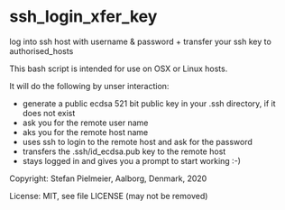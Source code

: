 # ssh_login_xfer_key
log into ssh host with username &amp; password + transfer your ssh key to authorised_hosts

This bash script is intended for use on OSX or Linux hosts.

It will do the following by unser interaction:

- generate a public ecdsa 521 bit public key in your .ssh directory, if it does not exist
- ask you for the remote user name
- aks you for the remote host name
- uses ssh to login to the remote host and ask for the password
- transfers the .ssh/id_ecdsa.pub key to the remote host 
- stays logged in and gives you a prompt to start working :-)

Copyright: Stefan Pielmeier, Aalborg, Denmark, 2020

License: MIT, see file LICENSE (may not be removed)

